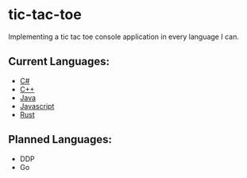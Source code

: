 # tic-tac-toe
Implementing a tic tac toe console application in every language I can.

## Current Languages:
- [C#](/CSharp/Program.cs)
- [C++](/Cpp/tic-tac-toe.cpp)
- [Java](Java/App.java)
- [Javascript](Javascript/tic-tac-toe.js)
- [Rust](Rust/tic-tac-toe.rs)

## Planned Languages:
- DDP
- Go